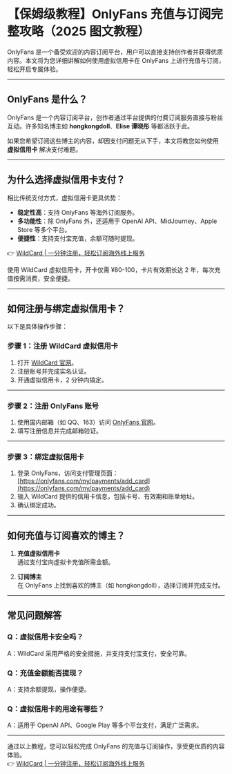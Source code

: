 # 【保姆级教程】OnlyFans 充值与订阅完整攻略（2025 图文教程）

OnlyFans 是一个备受欢迎的内容订阅平台，用户可以直接支持创作者并获得优质内容。本文将为您详细讲解如何使用虚拟信用卡在 OnlyFans 上进行充值与订阅，轻松开启专属体验。

---

## OnlyFans 是什么？

OnlyFans 是一个内容订阅平台，创作者通过平台提供的付费订阅服务直接与粉丝互动。许多知名博主如 **hongkongdoll**、**Elise 谭晓彤** 等都活跃于此。

如果您希望订阅这些博主的内容，却因支付问题无从下手，本文将教您如何使用 **虚拟信用卡** 解决支付难题。

---

## 为什么选择虚拟信用卡支付？

相比传统支付方式，虚拟信用卡更具优势：

- **稳定性高**：支持 OnlyFans 等海外订阅服务。
- **多功能性**：除 OnlyFans 外，还适用于 OpenAI API、MidJourney、Apple Store 等多个平台。
- **便捷性**：支持支付宝充值，余额可随时提现。

👉 [WildCard | 一分钟注册，轻松订阅海外线上服务](https://bit.ly/bewildcard)

使用 WildCard 虚拟信用卡，开卡仅需 ¥80-100，卡片有效期长达 2 年，每次充值按需消费，安全便捷。

---

## 如何注册与绑定虚拟信用卡？

以下是具体操作步骤：

### **步骤 1：注册 WildCard 虚拟信用卡**

1. 打开 [WildCard 官网](https://bit.ly/bewildcard)。
2. 注册账号并完成实名认证。
3. 开通虚拟信用卡，2 分钟内搞定。

---

### **步骤 2：注册 OnlyFans 账号**

1. 使用国内邮箱（如 QQ、163）访问 [OnlyFans 官网](https://onlyfans.com/)。
2. 填写注册信息并完成邮箱验证。

---

### **步骤 3：绑定虚拟信用卡**

1. 登录 OnlyFans，访问支付管理页面：
   [https://onlyfans.com/my/payments/add_card](https://onlyfans.com/my/payments/add_card)
2. 输入 WildCard 提供的信用卡信息，包括卡号、有效期和账单地址。
3. 确认绑定成功。

---

## 如何充值与订阅喜欢的博主？

1. **充值虚拟信用卡**  
   通过支付宝向虚拟卡充值所需金额。

2. **订阅博主**  
   在 OnlyFans 上找到喜欢的博主（如 hongkongdoll），选择订阅并完成支付。

---

## 常见问题解答

### **Q：虚拟信用卡安全吗？**
A：WildCard 采用严格的安全措施，并支持支付宝支付，安全可靠。

### **Q：充值金额能否提现？**
A：支持余额提现，操作便捷。

### **Q：虚拟信用卡的用途有哪些？**
A：适用于 OpenAI API、Google Play 等多个平台支付，满足广泛需求。

---

通过以上教程，您可以轻松完成 OnlyFans 的充值与订阅操作，享受更优质的内容体验。  
👉 [WildCard | 一分钟注册，轻松订阅海外线上服务](https://bit.ly/bewildcard)
